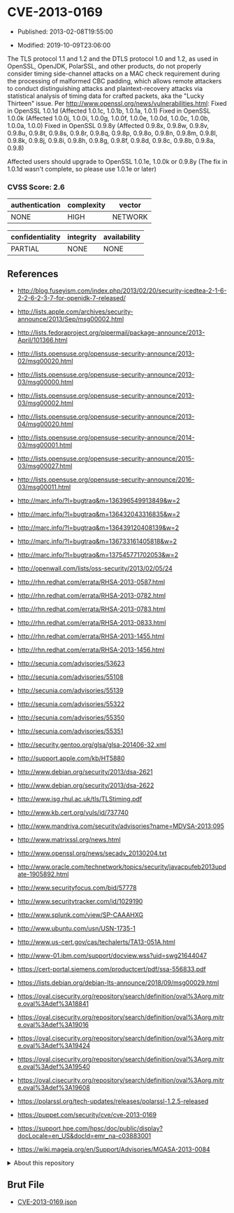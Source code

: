 # CVE-2013-0169

- Published: 2013-02-08T19:55:00

- Modified: 2019-10-09T23:06:00

The TLS protocol 1.1 and 1.2 and the DTLS protocol 1.0 and 1.2, as used in OpenSSL, OpenJDK, PolarSSL, and other products, do not properly consider timing side-channel attacks on a MAC check requirement during the processing of malformed CBC padding, which allows remote attackers to conduct distinguishing attacks and plaintext-recovery attacks via statistical analysis of timing data for crafted packets, aka the "Lucky Thirteen" issue. Per http://www.openssl.org/news/vulnerabilities.html:
Fixed in OpenSSL 1.0.1d (Affected 1.0.1c, 1.0.1b, 1.0.1a, 1.0.1) 
Fixed in OpenSSL 1.0.0k (Affected 1.0.0j, 1.0.0i, 1.0.0g, 1.0.0f, 1.0.0e, 1.0.0d, 1.0.0c, 1.0.0b, 1.0.0a, 1.0.0) 
Fixed in OpenSSL 0.9.8y (Affected 0.9.8x, 0.9.8w, 0.9.8v, 0.9.8u, 0.9.8t, 0.9.8s, 0.9.8r, 0.9.8q, 0.9.8p, 0.9.8o, 0.9.8n, 0.9.8m, 0.9.8l, 0.9.8k, 0.9.8j, 0.9.8i, 0.9.8h, 0.9.8g, 0.9.8f, 0.9.8d, 0.9.8c, 0.9.8b, 0.9.8a, 0.9.8)

Affected users should upgrade to OpenSSL 1.0.1e, 1.0.0k or 0.9.8y
(The fix in 1.0.1d wasn't complete, so please use 1.0.1e or later)

### CVSS Score: **2.6**

| authentication | complexity | vector |
| --- | --- | --- |
| NONE | HIGH | NETWORK |

| confidentiality | integrity | availability |
| --- | --- | --- |
| PARTIAL | NONE | NONE |

## References

* http://blog.fuseyism.com/index.php/2013/02/20/security-icedtea-2-1-6-2-2-6-2-3-7-for-openjdk-7-released/

* http://lists.apple.com/archives/security-announce/2013/Sep/msg00002.html

* http://lists.fedoraproject.org/pipermail/package-announce/2013-April/101366.html

* http://lists.opensuse.org/opensuse-security-announce/2013-02/msg00020.html

* http://lists.opensuse.org/opensuse-security-announce/2013-03/msg00000.html

* http://lists.opensuse.org/opensuse-security-announce/2013-03/msg00002.html

* http://lists.opensuse.org/opensuse-security-announce/2013-04/msg00020.html

* http://lists.opensuse.org/opensuse-security-announce/2014-03/msg00001.html

* http://lists.opensuse.org/opensuse-security-announce/2015-03/msg00027.html

* http://lists.opensuse.org/opensuse-security-announce/2016-03/msg00011.html

* http://marc.info/?l=bugtraq&m=136396549913849&w=2

* http://marc.info/?l=bugtraq&m=136432043316835&w=2

* http://marc.info/?l=bugtraq&m=136439120408139&w=2

* http://marc.info/?l=bugtraq&m=136733161405818&w=2

* http://marc.info/?l=bugtraq&m=137545771702053&w=2

* http://openwall.com/lists/oss-security/2013/02/05/24

* http://rhn.redhat.com/errata/RHSA-2013-0587.html

* http://rhn.redhat.com/errata/RHSA-2013-0782.html

* http://rhn.redhat.com/errata/RHSA-2013-0783.html

* http://rhn.redhat.com/errata/RHSA-2013-0833.html

* http://rhn.redhat.com/errata/RHSA-2013-1455.html

* http://rhn.redhat.com/errata/RHSA-2013-1456.html

* http://secunia.com/advisories/53623

* http://secunia.com/advisories/55108

* http://secunia.com/advisories/55139

* http://secunia.com/advisories/55322

* http://secunia.com/advisories/55350

* http://secunia.com/advisories/55351

* http://security.gentoo.org/glsa/glsa-201406-32.xml

* http://support.apple.com/kb/HT5880

* http://www.debian.org/security/2013/dsa-2621

* http://www.debian.org/security/2013/dsa-2622

* http://www.isg.rhul.ac.uk/tls/TLStiming.pdf

* http://www.kb.cert.org/vuls/id/737740

* http://www.mandriva.com/security/advisories?name=MDVSA-2013:095

* http://www.matrixssl.org/news.html

* http://www.openssl.org/news/secadv_20130204.txt

* http://www.oracle.com/technetwork/topics/security/javacpufeb2013update-1905892.html

* http://www.securityfocus.com/bid/57778

* http://www.securitytracker.com/id/1029190

* http://www.splunk.com/view/SP-CAAAHXG

* http://www.ubuntu.com/usn/USN-1735-1

* http://www.us-cert.gov/cas/techalerts/TA13-051A.html

* http://www-01.ibm.com/support/docview.wss?uid=swg21644047

* https://cert-portal.siemens.com/productcert/pdf/ssa-556833.pdf

* https://lists.debian.org/debian-lts-announce/2018/09/msg00029.html

* https://oval.cisecurity.org/repository/search/definition/oval%3Aorg.mitre.oval%3Adef%3A18841

* https://oval.cisecurity.org/repository/search/definition/oval%3Aorg.mitre.oval%3Adef%3A19016

* https://oval.cisecurity.org/repository/search/definition/oval%3Aorg.mitre.oval%3Adef%3A19424

* https://oval.cisecurity.org/repository/search/definition/oval%3Aorg.mitre.oval%3Adef%3A19540

* https://oval.cisecurity.org/repository/search/definition/oval%3Aorg.mitre.oval%3Adef%3A19608

* https://polarssl.org/tech-updates/releases/polarssl-1.2.5-released

* https://puppet.com/security/cve/cve-2013-0169

* https://support.hpe.com/hpsc/doc/public/display?docLocale=en_US&docId=emr_na-c03883001

* https://wiki.mageia.org/en/Support/Advisories/MGASA-2013-0084

<details>
<summary>About this repository</summary> 

  This repository is part of the project [Live Hack CVE](https://github.com/Live-Hack-CVE). Main website can be found [www.live-hack.org](https://www.live-hack.org) 
  
  Made by [Sn0wAlice](https://github.com/Sn0wAlice) for the people that care about security and need to have a feed of the latest CVEs. Hope you enjoy it, don't forget to star the repo and follow me on [Twitter](https://twitter.com/Sn0wAlice) and [Github](https://github.com/Sn0wAlice). And that is my [personnal website](https://www.alice-snow.me/)

  - [Home Page](https://github.com/Live-Hack-CVE)
  - [Framework](https://github.com/Live-Hack-CVE/cve-framework)
  - [CVE database](https://github.com/Live-Hack-CVE/full_database)
  - [Changelog](https://github.com/Live-Hack-CVE/Changelog)
</details>

## Brut File

* [CVE-2013-0169.json](https://raw.githubusercontent.com/Live-Hack-CVE/full_database/main/cves/2013/CVE-2013-0169.json)

